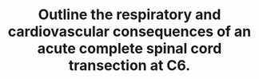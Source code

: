 ---
title: "Outline the respiratory and cardiovascular consequences of an acute complete spinal cord transection at C6."
entityType: SAQ
exam: PEX
college: CICM
year: 2012
sitting: B
question: 15
passRate: 41
lo:
EC_expectedDomains:
- "The main respiratory consequences of an acute C6 transection include the effects on the inspiratory muscles, the expiratory muscles, lung volumes, effects of changes in posture and effects on gas exchange."
- "Sparing of the phrenic nerve, the main muscle of inspiration (C3 5), but paralysis of the external intercostal muscles innervated by thoracic nerve roots results in paradoxical inward movement of the chest wall on inspiration."
- "Paralysis of all the expiratory muscles including the internal intercostal muscles innervated by thoracic nerve roots and the abdominal wall muscles, which are innervated by lower thoric and lumbar nerves."
- "While expiration is normally passive these muscles are required for manoeuvres involving forced exhalation like coughing."
- "Forced expiratory lung volumes (FEV1 and FVC) are reduced."
- "Work of breathing is increased."
- "Static lung volumes reveal a restrictive lung defect with most lung volumes decreased but in particular expiratory reserve volume (ERV) is significantly reduced."
- "The reduction in FRC leads to airway closure, atelectasis and pathologic low V/Q and shunt and hence hypoxemia."
- "The second part of the question concerning the cardiovascular consequences of C6 transection was better answered."
- "Areas that required mention in this section included the early massive sympathetic outflow and hypertension via the release of catecholamines from the adrenal medulla."
- "Neurogenic shock is also seen due to interruption of the sympathetic outflow and impaired reflex vasoconstriction secondary to hypotension of any cause."
- "Finally the loss of sympathetic innervation of the heart (T1-T4) results in unopposed parasympathetic cardiac stimulation and bradycardia and bradyarrthymias."
EC_extraCredit:
- "These mechanisms can result in significant hypoxemia but were not described by many candidates."
EC_errorsCommon:
- "Many candidates did not mention these muscles or their innervation in their answers."
---
